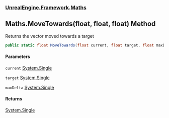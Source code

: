 ### [UnrealEngine.Framework](./UnrealEngine-Framework.md 'UnrealEngine.Framework').[Maths](./UnrealEngine-Framework-Maths.md 'UnrealEngine.Framework.Maths')
## Maths.MoveTowards(float, float, float) Method
Returns the vector moved towards a target  
```csharp
public static float MoveTowards(float current, float target, float maxDelta);
```
#### Parameters
<a name='UnrealEngine-Framework-Maths-MoveTowards(float_float_float)-current'></a>
`current` [System.Single](https://docs.microsoft.com/en-us/dotnet/api/System.Single 'System.Single')  
  
<a name='UnrealEngine-Framework-Maths-MoveTowards(float_float_float)-target'></a>
`target` [System.Single](https://docs.microsoft.com/en-us/dotnet/api/System.Single 'System.Single')  
  
<a name='UnrealEngine-Framework-Maths-MoveTowards(float_float_float)-maxDelta'></a>
`maxDelta` [System.Single](https://docs.microsoft.com/en-us/dotnet/api/System.Single 'System.Single')  
  
#### Returns
[System.Single](https://docs.microsoft.com/en-us/dotnet/api/System.Single 'System.Single')  
